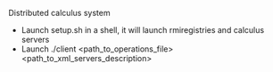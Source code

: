 Distributed calculus system

- Launch setup.sh in a shell, it will launch rmiregistries and calculus servers
- Launch ./client <path_to_operations_file> <path_to_xml_servers_description>




